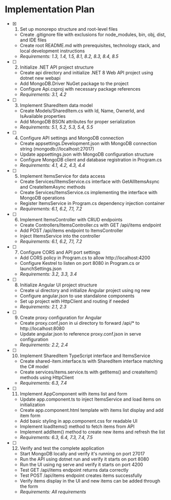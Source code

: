 # Implementation Plan

- [x] 1. Set up monorepo structure and root-level files





  - Create .gitignore file with exclusions for node_modules, bin, obj, dist, and IDE files
  - Create root README.md with prerequisites, technology stack, and local development instructions
  - _Requirements: 1.3, 1.4, 1.5, 8.1, 8.2, 8.3, 8.4, 8.5_

- [ ] 2. Initialize .NET API project structure
  - Create api directory and initialize .NET 8 Web API project using dotnet new webapi
  - Add MongoDB.Driver NuGet package to the project
  - Configure Api.csproj with necessary package references
  - _Requirements: 3.1, 4.2_

- [ ] 3. Implement SharedItem data model
  - Create Models/SharedItem.cs with Id, Name, OwnerId, and IsAvailable properties
  - Add MongoDB BSON attributes for proper serialization
  - _Requirements: 5.1, 5.2, 5.3, 5.4, 5.5_

- [ ] 4. Configure API settings and MongoDB connection
  - Create appsettings.Development.json with MongoDB connection string (mongodb://localhost:27017)
  - Update appsettings.json with MongoDB configuration structure
  - Configure MongoDB client and database registration in Program.cs
  - _Requirements: 4.1, 4.2, 4.3, 4.4_

- [ ] 5. Implement ItemsService for data access
  - Create Services/IItemsService.cs interface with GetAllItemsAsync and CreateItemAsync methods
  - Create Services/ItemsService.cs implementing the interface with MongoDB operations
  - Register ItemsService in Program.cs dependency injection container
  - _Requirements: 6.1, 6.2, 7.1, 7.2_

- [ ] 6. Implement ItemsController with CRUD endpoints
  - Create Controllers/ItemsController.cs with GET /api/items endpoint
  - Add POST /api/items endpoint to ItemsController
  - Inject IItemsService into the controller
  - _Requirements: 6.1, 6.2, 7.1, 7.2_

- [ ] 7. Configure CORS and API port settings
  - Add CORS policy in Program.cs to allow http://localhost:4200
  - Configure Kestrel to listen on port 8080 in Program.cs or launchSettings.json
  - _Requirements: 3.2, 3.3, 3.4_

- [ ] 8. Initialize Angular UI project structure
  - Create ui directory and initialize Angular project using ng new
  - Configure angular.json to use standalone components
  - Set up project with HttpClient and routing if needed
  - _Requirements: 2.1, 2.3_

- [ ] 9. Create proxy configuration for Angular
  - Create proxy.conf.json in ui directory to forward /api/* to http://localhost:8080
  - Update angular.json to reference proxy.conf.json in serve configuration
  - _Requirements: 2.2, 2.4_

- [ ] 10. Implement SharedItem TypeScript interface and ItemsService
  - Create shared-item.interface.ts with SharedItem interface matching the C# model
  - Create services/items.service.ts with getItems() and createItem() methods using HttpClient
  - _Requirements: 6.3, 7.4_

- [ ] 11. Implement AppComponent with items list and form
  - Update app.component.ts to inject ItemsService and load items on initialization
  - Create app.component.html template with items list display and add item form
  - Add basic styling in app.component.css for readable UI
  - Implement loadItems() method to fetch items from API
  - Implement addItem() method to create new items and refresh the list
  - _Requirements: 6.3, 6.4, 7.3, 7.4, 7.5_

- [ ] 12. Verify and test the complete application
  - Start MongoDB locally and verify it's running on port 27017
  - Run the API using dotnet run and verify it starts on port 8080
  - Run the UI using ng serve and verify it starts on port 4200
  - Test GET /api/items endpoint returns data correctly
  - Test POST /api/items endpoint creates items successfully
  - Verify items display in the UI and new items can be added through the form
  - _Requirements: All requirements_
